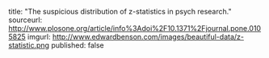 title: "The suspicious distribution of z-statistics in psych research."
sourceurl: http://www.plosone.org/article/info%3Adoi%2F10.1371%2Fjournal.pone.0105825
imgurl: http://www.edwardbenson.com/images/beautiful-data/z-statistic.png
published: false